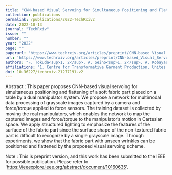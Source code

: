 ```yaml
---
title: "CNN-based Visual Servoing for Simultaneous Positioning and Flattening of Soft Fabric Parts"
collection: publications
permalink: /publications/2022-TechRxiv2
date: 2022-10-13
journal: "TechRxiv"
issue: ""
number: ""
year: "2022"
page: ""
paperurl: 'https://www.techrxiv.org/articles/preprint/CNN-based_Visual_Servoing_for_Pose_Control_of_Soft_Fabric_Parts/21277191'
url: 'https://www.techrxiv.org/articles/preprint/CNN-based_Visual_Servoing_for_Pose_Control_of_Soft_Fabric_Parts/21277191'
authors: "F. Tokuda<sup>1, 2</sup>, A. Seino<sup>1, 2</sup>, A. Kobayashi<sup>1, 2</sup>, K. Kosuge<sup>1, 3</sup>"
affiliations: "1. Centre for Transformative Garment Production, Unites 1215 to 1220, 12/F, Building 19W, SPX1, Hong Kong Schience Park, Pak Shek Kok, N. T., Hong Kong SAR <br> 2. Department of Electrical and Electronic Engineering, The University of Hong Kong, Hong Kong SAR <br> 3. Director of the JC STEM Lab of Robotics forSoft Materials, Department of Electrical and Electronic Engineering, Faculty of Engineering, The University of Hong Kong, Hong Kong SAR <br>"
doi: 10.36227/techrxiv.21277191.v2
---
```

Abstract
:	This paper proposes CNN-based visual servoing for simultaneous positioning and flattening of a soft fabric part placed on a table by a dual manipulator system. We propose a network for multimodal data processing of grayscale images captured by a camera and force/torque applied to force sensors. The training dataset is collected by moving the real manipulators, which enables the network to map the captured images and force/torque to the manipulator’s motion in Cartesian space. We apply structured lighting to emphasize the features of the surface of the fabric part since the surface shape of the non-textured fabric part is difficult to recognize by a single grayscale image. Through experiments, we show that the fabric part with unseen wrinkles can be positioned and flattened by the proposed visual servoing scheme.

Note
:   This is preprint version, and this work has been submitted to the IEEE for possible publication. Please refer to 'https://ieeexplore.ieee.org/abstract/document/10160635'.